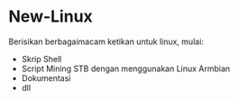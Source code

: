 # New-Linux

Berisikan berbagaimacam ketikan untuk linux, mulai:

- Skrip Shell
- Script Mining STB dengan menggunakan Linux Armbian
- Dokumentasi
- dll
